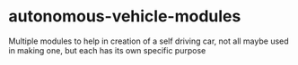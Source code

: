 # autonomous-vehicle-modules
Multiple modules to help in creation of a self driving car, not all maybe used in making one, but each has its own specific purpose
